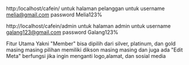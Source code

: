http:/localhost/cafein/
untuk halaman pelanggan
untuk username melia@gmail.com password Melia123%


http://localhost/cafein/admin
untuk halaman admin
untuk username galang123@gmail.com password Galang123%

Fitur Utama Yakni "Member" bisa dipilih dari silver, platinum, dan gold masing masing pilihan memiliki dikson masing masing dan juga ada "Edit Meta" berfungsi jika ingin menganti logo,alamat, dan sosial media
